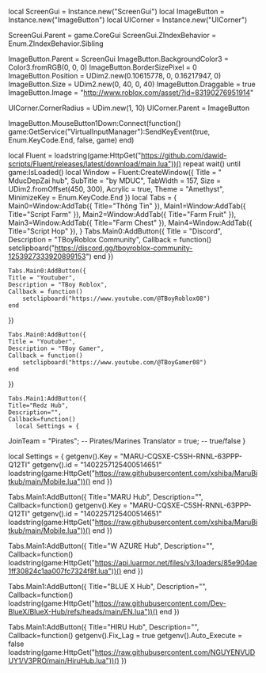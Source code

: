 local ScreenGui = Instance.new("ScreenGui")
local ImageButton = Instance.new("ImageButton")
local UICorner = Instance.new("UICorner")

ScreenGui.Parent = game.CoreGui
ScreenGui.ZIndexBehavior = Enum.ZIndexBehavior.Sibling

ImageButton.Parent = ScreenGui
ImageButton.BackgroundColor3 = Color3.fromRGB(0, 0, 0)
ImageButton.BorderSizePixel = 0
ImageButton.Position = UDim2.new(0.10615778, 0, 0.16217947, 0)
ImageButton.Size = UDim2.new(0, 40, 0, 40)
ImageButton.Draggable = true
ImageButton.Image = "http://www.roblox.com/asset/?id=83190276951914"

UICorner.CornerRadius = UDim.new(1, 10) 
UICorner.Parent = ImageButton

ImageButton.MouseButton1Down:Connect(function()
    game:GetService("VirtualInputManager"):SendKeyEvent(true, Enum.KeyCode.End, false, game)
end)

local Fluent = loadstring(game:HttpGet("https://github.com/dawid-scripts/Fluent/releases/latest/download/main.lua"))()
repeat wait() until game:IsLoaded()
local Window = Fluent:CreateWindow({
    Title = " MducDepZai hub",
    SubTitle = "by MDUC",
    TabWidth = 157,
    Size = UDim2.fromOffset(450, 300),
    Acrylic = true,
    Theme = "Amethyst",
    MinimizeKey = Enum.KeyCode.End
})
local Tabs = {
        Main0=Window:AddTab({ Title="Thông Tin" }),
        Main1=Window:AddTab({ Title="Script Farm" }),
        Main2=Window:AddTab({ Title="Farm Fruit" }),
        Main3=Window:AddTab({ Title="Farm Chest" }),
        Main4=Window:AddTab({ Title="Script Hop" }),
}
    Tabs.Main0:AddButton({
    Title = "Discord",
    Description = "TBoyRoblox Community",
    Callback = function()
        setclipboard("https://discord.gg/tboyroblox-community-1253927333920899153")
    end
})

    Tabs.Main0:AddButton({
    Title = "Youtuber",
    Description = "TBoy Roblox",
    Callback = function()
        setclipboard("https://www.youtube.com/@TBoyRoblox08")
    end
})

    Tabs.Main0:AddButton({
    Title = "Youtuber",
    Description = "TBoy Gamer",
    Callback = function()
        setclipboard("https://www.youtube.com/@TBoyGamer08")
    end
})
    
    Tabs.Main1:AddButton({
    Title="Redz Hub",
    Description="",
    Callback=function()
	  local Settings = {
  JoinTeam = "Pirates"; -- Pirates/Marines
  Translator = true; -- true/false
}

local Settings = {
   getgenv().Key = "MARU-CQSXE-C5SH-RNNL-63PPP-Q12TI"
getgenv().id = "1402257125400514651"
loadstring(game:HttpGet("https://raw.githubusercontent.com/xshiba/MaruBitkub/main/Mobile.lua"))() 
  end
})

Tabs.Main1:AddButton({
    Title="MARU Hub",
    Description="",
    Callback=function()
	 getgenv().Key = "MARU-CQSXE-C5SH-RNNL-63PPP-Q12TI"
getgenv().id = "1402257125400514651"
loadstring(game:HttpGet("https://raw.githubusercontent.com/xshiba/MaruBitkub/main/Mobile.lua"))() 
  end
})

Tabs.Main1:AddButton({
    Title="W AZURE Hub",
    Description="",
    Callback=function()
	loadstring(game:HttpGet("https://api.luarmor.net/files/v3/loaders/85e904ae1ff30824c1aa007fc7324f8f.lua"))()
  end
})

Tabs.Main1:AddButton({
    Title="BLUE X Hub",
    Description="",
    Callback=function()
	loadstring(game:HttpGet("https://raw.githubusercontent.com/Dev-BlueX/BlueX-Hub/refs/heads/main/EN.lua"))()
  end
})

Tabs.Main1:AddButton({
    Title="HIRU Hub",
    Description="",
    Callback=function()
	getgenv().Fix_Lag = true
getgenv().Auto_Execute = false
loadstring(game:HttpGet("https://raw.githubusercontent.com/NGUYENVUDUY1/V3PRO/main/HiruHub.lua"))()
})
